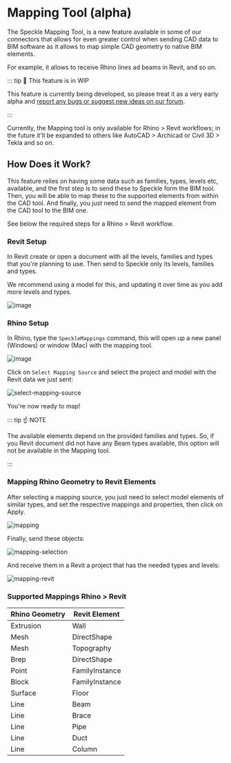 # Mapping Tool (alpha)

The Speckle Mapping Tool, is a new feature available in some of our connectors that allows for even greater control when sending CAD data to BIM software as it allows to map simple CAD geometry to native BIM elements.

For example, it allows to receive Rhino lines ad beams in Revit, and so on.

::: tip 🚧 This feature is in WIP

This feature is currently being developed, so please treat it as a very early alpha and [report any bugs or suggest new ideas on our forum](https://speckle.community/t/mapping-tool-for-cad-bim-workflows/4086).

:::

Currently, the Mapping tool is only available for Rhino > Revit workflows; in the future it'll be expanded to others like AutoCAD > Archicad or Civil 3D > Tekla and so on.

## How Does it Work?

This feature relies on having some data such as families, types, levels etc, available, and the first step is to send these to Speckle form the BIM tool.
Then, you will be able to map these to the supported elements from within the CAD tool. And finally, you just need to send the mapped element from the CAD tool to the BIM one.

See below the required steps for a Rhino > Revit workflow.

### Revit Setup

In Revit create or open a document with all the levels, families and types that you're planning to use.
Then send to Speckle only its levels, families and types.

We recommend using a model for this, and updating it over time as you add more levels and types.

![image](https://user-images.githubusercontent.com/2679513/203250688-83d4cf52-d800-41be-b217-ac45cace6a9f.png)

### Rhino Setup

In Rhino, type the `SpeckleMappings` command, this will open up a new panel (Windows) or window (Mac) with the mapping tool.

![image](https://user-images.githubusercontent.com/2679513/203253776-f7899083-5e94-4264-8840-f4941f4b32e1.png)

Click on `Select Mapping Source` and select the project and model with the Revit data we just sent:

![select-mapping-source](https://user-images.githubusercontent.com/2679513/203254063-5cf9e507-ee22-4969-8613-696bb84b3f49.gif)

You're now ready to map!

::: tip ☝️ NOTE

The available elements depend on the provided families and types. So, if you Revit document did not have any Beam types available, this option will not be available in the Mapping tool.

:::

### Mapping Rhino Geometry to Revit Elements

After selecting a mapping source, you just need to select model elements of similar types, and set the respective mappings and properties, then click on Apply.

![mapping](https://user-images.githubusercontent.com/2679513/203260126-d0136aeb-9ec4-4358-8868-fa4e7e02bbc3.gif)

Finally, send these objects:

![mapping-selection](https://user-images.githubusercontent.com/2679513/203260338-76ae8c08-365d-496f-93ee-802645269e9b.gif)

And receive them in a Revit a project that has the needed types and levels:

![mapping-revit](https://user-images.githubusercontent.com/2679513/203261807-6c1eb95c-9433-4cf1-bb0b-00f597bcbf56.gif)

### Supported Mappings Rhino > Revit

| Rhino Geometry | Revit Element  |
| -------------- | -------------- |
| Extrusion      | Wall           |
| Mesh           | DirectShape    |
| Mesh           | Topography     |
| Brep           | DirectShape    |
| Point          | FamilyInstance |
| Block          | FamilyInstance |
| Surface        | Floor          |
| Line           | Beam           |
| Line           | Brace          |
| Line           | Pipe           |
| Line           | Duct           |
| Line           | Column         |

